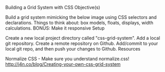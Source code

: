 Building a Grid System with CSS
Objective(s)

Build a grid system mimicking the below image using CSS selectors and declarations.
Things to think about: box models, floats, displays, width calculations.
BONUS: Make it responsive
Setup

Create a new local project directory called "css-grid-system".
Add a local git repository.
Create a remote repository on Github.
Add/commit to your local git repo, and then push your changes to Github.
Resources

Normalize CSS - Make sure you understand normalize.css!
http://j4n.co/blog/Creating-your-own-css-grid-system
